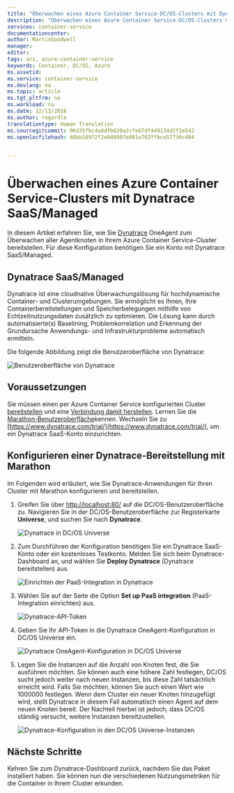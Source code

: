```yaml
---
title: "Überwachen eines Azure Container Service-DC/OS-Clusters mit Dynatrace | Microsoft-Dokumentation"
description: "Überwachen eines Azure Container Service-DC/OS-Clusters mit Dynatrace. Bereitstellen von Dynatrace OneAgent mithilfe des DC/OS-Dashboards."
services: container-service
documentationcenter: 
author: MartinGoodwell
manager: 
editor: 
tags: acs, azure-container-service
keywords: Container, DC/OS, Azure
ms.assetid: 
ms.service: container-service
ms.devlang: na
ms.topic: article
ms.tgt_pltfrm: na
ms.workload: na
ms.date: 12/13/2016
ms.author: rogardle
translationtype: Human Translation
ms.sourcegitcommit: 96d35fbc4a8dfb620a2cfe67df449134d2f1e542
ms.openlocfilehash: 48bb16972f2e846997e081e702ffbce57736c484


---
```

# <a name="monitor-an-azure-container-service-cluster-with-dynatrace-saasmanaged"></a>Überwachen eines Azure Container Service-Clusters mit Dynatrace SaaS/Managed
In diesem Artikel erfahren Sie, wie Sie [Dynatrace](https://www.dynatrace.com/) OneAgent zum Überwachen aller Agentknoten in Ihrem Azure Container Service-Cluster bereitstellen. Für diese Konfiguration benötigen Sie ein Konto mit Dynatrace SaaS/Managed. 

## <a name="dynatrace-saasmanaged"></a>Dynatrace SaaS/Managed
Dynatrace ist eine cloudnative Überwachungslösung für hochdynamische Container- und Clusterumgebungen. Sie ermöglicht es Ihnen, Ihre Containerbereitstellungen und Speicherbelegungen mithilfe von Echtzeitnutzungsdaten zusätzlich zu optimieren. Die Lösung kann durch automatisierte(s) Baselining, Problemkorrelation und Erkennung der Grundursache Anwendungs- und Infrastrukturprobleme automatisch ermitteln.

Die folgende Abbildung zeigt die Benutzeroberfläche von Dynatrace:

![Benutzeroberfläche von Dynatrace](./media/container-service-monitoring-dynatrace/dynatrace.png)

## <a name="prerequisites"></a>Voraussetzungen 
Sie müssen einen per Azure Container Service konfigurierten Cluster [bereitstellen](./container-service-deployment.md) und eine [Verbindung damit herstellen](./container-service-connect.md). Lernen Sie die [Marathon-Benutzeroberfläche](./container-service-mesos-marathon-ui.md)kennen. Wechseln Sie zu [https://www.dynatrace.com/trial/](https://www.dynatrace.com/trial/), um ein Dynatrace SaaS-Konto einzurichten.  

## <a name="configure-a-dynatrace-deployment-with-marathon"></a>Konfigurieren einer Dynatrace-Bereitstellung mit Marathon
Im Folgenden wird erläutert, wie Sie Dynatrace-Anwendungen für Ihren Cluster mit Marathon konfigurieren und bereitstellen.

1. Greifen Sie über [http://localhost:80/](http://localhost:80/) auf die DC/OS-Benutzeroberfläche zu. Navigieren Sie in der DC/OS-Benutzeroberfläche zur Registerkarte **Universe**, und suchen Sie nach **Dynatrace**.

    ![Dynatrace in DC/OS Universe](./media/container-service-monitoring-dynatrace/dynatrace-universe.png)

2. Zum Durchführen der Konfiguration benötigen Sie ein Dynatrace SaaS-Konto oder ein kostenloses Testkonto. Melden Sie sich beim Dynatrace-Dashboard an, und wählen Sie **Deploy Dynatrace** (Dynatrace bereitstellen) aus.

    ![Einrichten der PaaS-Integration in Dynatrace](./media/container-service-monitoring-dynatrace/setup-paas.png)

3. Wählen Sie auf der Seite die Option **Set up PaaS integration** (PaaS-Integration einrichten) aus. 

    ![Dynatrace-API-Token](./media/container-service-monitoring-dynatrace/api-token.png) 

4. Geben Sie Ihr API-Token in die Dynatrace OneAgent-Konfiguration in DC/OS Universe ein. 

    ![Dynatrace OneAgent-Konfiguration in DC/OS Universe](./media/container-service-monitoring-dynatrace/dynatrace-config.png)

5. Legen Sie die Instanzen auf die Anzahl von Knoten fest, die Sie ausführen möchten. Sie können auch eine höhere Zahl festlegen, DC/OS sucht jedoch weiter nach neuen Instanzen, bis diese Zahl tatsächlich erreicht wird. Falls Sie möchten, können Sie auch einen Wert wie 1000000 festlegen. Wenn dem Cluster ein neuer Knoten hinzugefügt wird, stellt Dynatrace in diesem Fall automatisch einen Agent auf dem neuen Knoten bereit. Der Nachteil hierbei ist jedoch, dass DC/OS ständig versucht, weitere Instanzen bereitzustellen.

    ![Dynatrace-Konfiguration in den DC/OS Universe-Instanzen](./media/container-service-monitoring-dynatrace/dynatrace-config2.png)

## <a name="next-steps"></a>Nächste Schritte

Kehren Sie zum Dynatrace-Dashboard zurück, nachdem Sie das Paket installiert haben. Sie können nun die verschiedenen Nutzungsmetriken für die Container in Ihrem Cluster erkunden. 


<!--HONumber=Dec16_HO3-->


